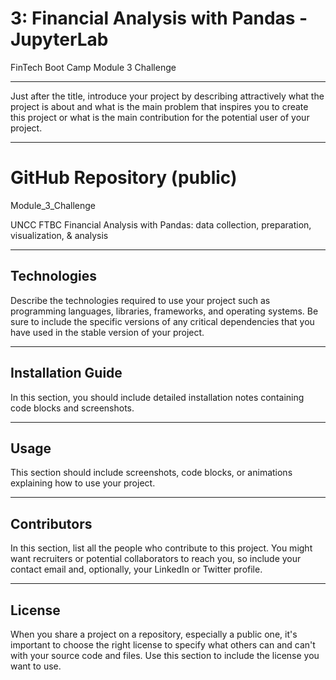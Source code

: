 # 3: Financial Analysis with Pandas - JupyterLab
FinTech Boot Camp Module 3 Challenge

---

Just after the title, introduce your project by describing attractively what the project is about and what is the main problem that inspires you to create this project or what is the main contribution for the potential user of your project.

---

# GitHub Repository (public)

Module_3_Challenge

UNCC FTBC Financial Analysis with Pandas: data collection, preparation, visualization, & analysis

---

## Technologies

Describe the technologies required to use your project such as programming languages, libraries, frameworks, and operating systems. Be sure to include the specific versions of any critical dependencies that you have used in the stable version of your project.

---

## Installation Guide

In this section, you should include detailed installation notes containing code blocks and screenshots.

---

## Usage

This section should include screenshots, code blocks, or animations explaining how to use your project.

---

## Contributors

In this section, list all the people who contribute to this project. You might want recruiters or potential collaborators to reach you, so include your contact email and, optionally, your LinkedIn or Twitter profile.

---

## License

When you share a project on a repository, especially a public one, it's important to choose the right license to specify what others can and can't with your source code and files. Use this section to include the license you want to use.
